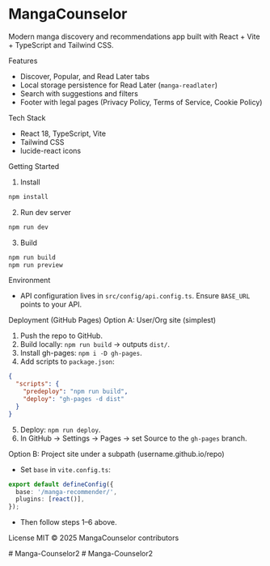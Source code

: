 MangaCounselor
===============

Modern manga discovery and recommendations app built with React + Vite + TypeScript and Tailwind CSS.

Features
- Discover, Popular, and Read Later tabs
- Local storage persistence for Read Later (`manga-readlater`)
- Search with suggestions and filters
- Footer with legal pages (Privacy Policy, Terms of Service, Cookie Policy)

Tech Stack
- React 18, TypeScript, Vite
- Tailwind CSS
- lucide-react icons

Getting Started
1) Install
```bash
npm install
```

2) Run dev server
```bash
npm run dev
```

3) Build
```bash
npm run build
npm run preview
```

Environment
- API configuration lives in `src/config/api.config.ts`. Ensure `BASE_URL` points to your API.

Deployment (GitHub Pages)
Option A: User/Org site (simplest)
1. Push the repo to GitHub.
2. Build locally: `npm run build` → outputs `dist/`.
3. Install gh-pages: `npm i -D gh-pages`.
4. Add scripts to `package.json`:
```json
{
  "scripts": {
    "predeploy": "npm run build",
    "deploy": "gh-pages -d dist"
  }
}
```
5. Deploy: `npm run deploy`.
6. In GitHub → Settings → Pages → set Source to the `gh-pages` branch.

Option B: Project site under a subpath (username.github.io/repo)
- Set `base` in `vite.config.ts`:
```ts
export default defineConfig({
  base: '/manga-recommender/',
  plugins: [react()],
});
```
- Then follow steps 1–6 above.

License
MIT © 2025 MangaCounselor contributors


#   M a n g a - C o u n s e l o r 2  
 #   M a n g a - C o u n s e l o r 2  
 
